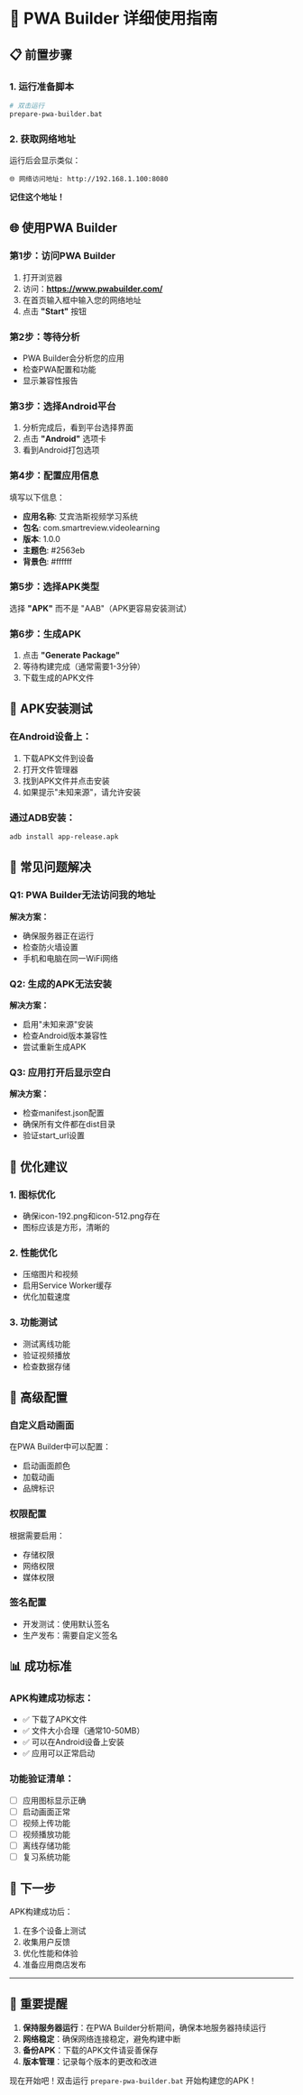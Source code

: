 # 🎯 PWA Builder 详细使用指南

## 📋 前置步骤

### 1. 运行准备脚本
```bash
# 双击运行
prepare-pwa-builder.bat
```

### 2. 获取网络地址
运行后会显示类似：
```
🌐 网络访问地址: http://192.168.1.100:8080
```
**记住这个地址！**

## 🌐 使用PWA Builder

### 第1步：访问PWA Builder
1. 打开浏览器
2. 访问：**https://www.pwabuilder.com/**
3. 在首页输入框中输入您的网络地址
4. 点击 **"Start"** 按钮

### 第2步：等待分析
- PWA Builder会分析您的应用
- 检查PWA配置和功能
- 显示兼容性报告

### 第3步：选择Android平台
1. 分析完成后，看到平台选择界面
2. 点击 **"Android"** 选项卡
3. 看到Android打包选项

### 第4步：配置应用信息
填写以下信息：
- **应用名称**: 艾宾浩斯视频学习系统
- **包名**: com.smartreview.videolearning
- **版本**: 1.0.0
- **主题色**: #2563eb
- **背景色**: #ffffff

### 第5步：选择APK类型
选择 **"APK"** 而不是 "AAB"（APK更容易安装测试）

### 第6步：生成APK
1. 点击 **"Generate Package"**
2. 等待构建完成（通常需要1-3分钟）
3. 下载生成的APK文件

## 📱 APK安装测试

### 在Android设备上：
1. 下载APK文件到设备
2. 打开文件管理器
3. 找到APK文件并点击安装
4. 如果提示"未知来源"，请允许安装

### 通过ADB安装：
```bash
adb install app-release.apk
```

## 🔧 常见问题解决

### Q1: PWA Builder无法访问我的地址
**解决方案：**
- 确保服务器正在运行
- 检查防火墙设置
- 手机和电脑在同一WiFi网络

### Q2: 生成的APK无法安装
**解决方案：**
- 启用"未知来源"安装
- 检查Android版本兼容性
- 尝试重新生成APK

### Q3: 应用打开后显示空白
**解决方案：**
- 检查manifest.json配置
- 确保所有文件都在dist目录
- 验证start_url设置

## 🎯 优化建议

### 1. 图标优化
- 确保icon-192.png和icon-512.png存在
- 图标应该是方形，清晰的

### 2. 性能优化
- 压缩图片和视频
- 启用Service Worker缓存
- 优化加载速度

### 3. 功能测试
- 测试离线功能
- 验证视频播放
- 检查数据存储

## 🌟 高级配置

### 自定义启动画面
在PWA Builder中可以配置：
- 启动画面颜色
- 加载动画
- 品牌标识

### 权限配置
根据需要启用：
- 存储权限
- 网络权限
- 媒体权限

### 签名配置
- 开发测试：使用默认签名
- 生产发布：需要自定义签名

## 📊 成功标准

### APK构建成功标志：
- ✅ 下载了APK文件
- ✅ 文件大小合理（通常10-50MB）
- ✅ 可以在Android设备上安装
- ✅ 应用可以正常启动

### 功能验证清单：
- [ ] 应用图标显示正确
- [ ] 启动画面正常
- [ ] 视频上传功能
- [ ] 视频播放功能
- [ ] 离线存储功能
- [ ] 复习系统功能

## 🎉 下一步

APK构建成功后：
1. 在多个设备上测试
2. 收集用户反馈
3. 优化性能和体验
4. 准备应用商店发布

---

## 🚨 重要提醒

1. **保持服务器运行**：在PWA Builder分析期间，确保本地服务器持续运行
2. **网络稳定**：确保网络连接稳定，避免构建中断
3. **备份APK**：下载的APK文件请妥善保存
4. **版本管理**：记录每个版本的更改和改进

现在开始吧！双击运行 `prepare-pwa-builder.bat` 开始构建您的APK！
